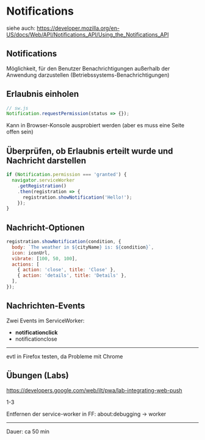 # Notifications

siehe auch: https://developer.mozilla.org/en-US/docs/Web/API/Notifications_API/Using_the_Notifications_API

## Notifications

Möglichkeit, für den Benutzer Benachrichtigungen außerhalb der Anwendung darzustellen (Betriebssystems-Benachrichtigungen)

## Erlaubnis einholen

```js
// sw.js
Notification.requestPermission(status => {});
```

Kann in Browser-Konsole ausprobiert werden (aber es muss eine Seite offen sein)

## Überprüfen, ob Erlaubnis erteilt wurde und Nachricht darstellen

```js
if (Notification.permission === 'granted') {
  navigator.serviceWorker
    .getRegistration()
    .then(registration => {
      registration.showNotification('Hello!');
    });
}
```

## Nachricht-Optionen

```js
registration.showNotification(condition, {
  body: `The weather in ${cityName} is: ${condition}`,
  icon: iconUrl,
  vibrate: [100, 50, 100],
  actions: [
    { action: 'close', title: 'Close' },
    { action: 'details', title: 'Details' },
  ],
});
```

## Nachrichten-Events

Zwei Events im ServiceWorker:

- **notificationclick**
- notificationclose

---

evtl in Firefox testen, da Probleme mit Chrome

<!--
# Kommunikation zurück zum Browser-Fenster

eher komplex, da es verschiedene Fenster zu einem Service-Worker geben kann

-->

## Übungen (Labs)

https://developers.google.com/web/ilt/pwa/lab-integrating-web-push

1-3

Entfernen der service-worker in FF: about:debugging -> worker

---

Dauer: ca 50 min
